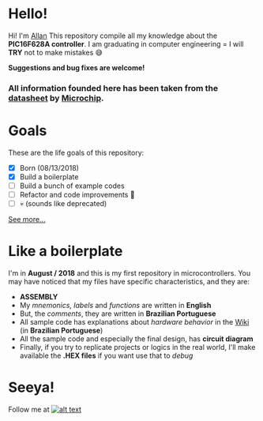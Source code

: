 
# Hello!
Hi! I'm [Allan](https://github.com/acmlira) This repository compile all my knowledge about the **PIC16F628A controller**. I am graduating in computer engineering = I will **TRY** not to make mistakes :sweat_smile:

**Suggestions and bug fixes are welcome!**

### All information founded here has been taken from the [datasheet](https://github.com/acmlira/pic16f628a/blob/master/PIC16F628A.pdf) by [Microchip](https://www.microchip.com/).

# Goals
These are the life goals of this repository:
 - [x] Born (08/13/2018)
 - [x] Build a boilerplate
 - [ ] Build a bunch of example codes
 - [ ] Refactor and code improvements :triumph:
 - [ ] :skull: (sounds like deprecated)

[See more...](https://github.com/acmlira/pic16f628a/wiki)

# Like a boilerplate
I'm in **August / 2018** and this is my first repository in microcontrollers. You may have noticed that my files have specific characteristics, and they are:
 - **ASSEMBLY**
 - My *mnemonics, labels* and *functions* are written in **English**
 - But, the *comments*, they are written in **Brazilian Portuguese**
 - All sample code has explanations about *hardware behavior* in the [Wiki](https://github.com/acmlira/pic16f628a/wiki) (in **Brazilian Portuguese**)
 - All the sample code and especially the final design, has **circuit diagram**
 - Finally, if you try to replicate projects or logics in the real world, I'll make available the **.HEX files** if you want use that to *debug* 

# Seeya!
Follow me at [![alt text][1.1]][1] 

[1.1]: http://i.imgur.com/wWzX9uB.png 

[1]: http://www.twitter.com/acmIira
